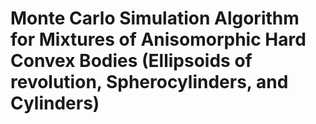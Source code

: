 # Monte Carlo Simulation Algorithm for Mixtures of Anisomorphic Hard Convex Bodies (Ellipsoids of revolution, Spherocylinders, and Cylinders)

